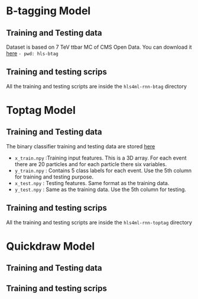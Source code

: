 # B-tagging Model

## Training and Testing data
Dataset is based on 7 TeV ttbar MC of CMS Open Data. You can download it [here](https://cernbox.cern.ch/index.php/s/dYrWPhWQFbAgjh1) `- pwd: hls-btag`

## Training and testing scrips
All the training and testing scripts are inside the `hls4ml-rnn-btag` directory

# Toptag Model

## Training and Testing data
The binary classifier training and testing data are stored [here](https://cernbox.cern.ch/index.php/s/0CBn5SsUPb5KDnX)

* `x_train.npy` :Training input features. This is a 3D array. For each event there are 20 particles and for each particle there six variables.
* `y_train.npy` : Contains 5 class labels for each event. Use the 5th column for training and testing purpose.
* `x_test.npy` : Testing features. Same format as the training data.
* `y_test.npy` : Same as the training data. Use the 5th column for testing.

## Training and testing scrips
All the training and testing scripts are inside the `hls4ml-rnn-toptag` directory

# Quickdraw Model

## Training and Testing data

## Training and testing scrips
